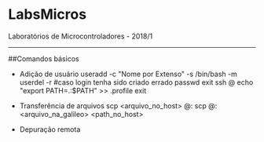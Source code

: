 # LabsMicros
Laboratórios de Microcontroladores - 2018/1

---

##Comandos básicos
* Adição de usuário
  useradd -c "Nome por Extenso" -s /bin/bash -m <login>
  userdel -r <login> #caso login tenha sido criado errado
  passwd <login>
  exit
  ssh <login>@<galileoname>
  echo "export PATH=.:$PATH" >> .profile
  exit
  
* Transferência de arquivos
  scp <arquivo_no_host> <login>@<galileoname>:
  scp <login>@<galileoname>:<arquivo_na_galileo> <path_no_host>
  
* Depuração remota
  

